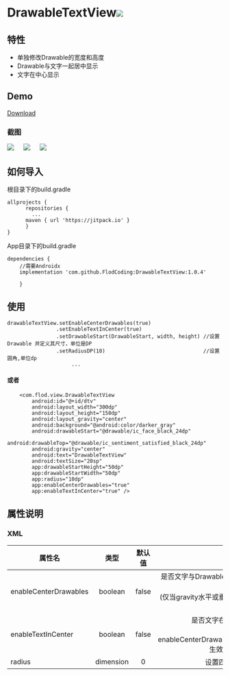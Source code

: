 # DrawableTextView[![](https://jitpack.io/v/FlodCoding/DrawableTextview.svg)](https://jitpack.io/#FlodCoding/DrawableTextView)
## 特性
 * 单独修改Drawable的宽度和高度
 * Drawable与文字一起居中显示
 * 文字在中心显示
 
## Demo
[Download](https://github.com/FlodCoding/DrawableTextView/raw/master/app/build/outputs/apk/debug/app-debug.apk)
### 截图
 ![](/gif/gif2.gif) &ensp;&ensp; ![](/gif/gif1.gif) &ensp;&ensp; ![](/gif/gif3.gif)


## 如何导入
根目录下的build.gradle

	allprojects {
		  repositories {
		  	...
		  maven { url 'https://jitpack.io' }
		  }
	}
 
 
App目录下的build.gradle
 
 	dependencies {
		//需要Androidx
		implementation 'com.github.FlodCoding:DrawableTextView:1.0.4'
		
     	}

## 使用
```
drawableTextView.setEnableCenterDrawables(true)
                .setEnableTextInCenter(true)
                .setDrawableStart(DrawableStart, width, height) //设置Drawable 并定义其尺寸，单位是DP
                .setRadiusDP(10)                                //设置圆角,单位dp
                     ...

```

#### 或者
```
    <com.flod.view.DrawableTextView
        android:id="@+id/dtv"
        android:layout_width="300dp"
        android:layout_height="150dp"
        android:layout_gravity="center"
        android:background="@android:color/darker_gray"
        android:drawableStart="@drawable/ic_face_black_24dp"
        android:drawableTop="@drawable/ic_sentiment_satisfied_black_24dp"
        android:gravity="center"
        android:text="DrawableTextView"
        android:textSize="20sp"
        app:drawableStartHeight="50dp"
        app:drawableStartWidth="50dp"
        app:radius="10dp"
        app:enableCenterDrawables="true"
        app:enableTextInCenter="true" />
```

## 属性说明

### XML
属性名 | 类型 | 默认值 | 说明
---|:--:|:--:|--:
enableCenterDrawables | boolean | false | 是否文字与Drawable一起居中显示<br>(仅当gravity水平或垂直居中有效)
enableTextInCenter | boolean | false | 是否文字在中心显示<br>(当enableCenterDrawables=true生效时有效果)
radius|dimension|0|设置四边的圆角
